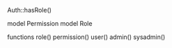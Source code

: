 
Auth::hasRole()

model Permission
model Role

functions
role()
permission()
user()
admin()
sysadmin()